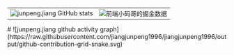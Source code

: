 <table border=0>
  <tr>
    <td><img src="https://github-readme-stats.vercel.app/api?username=jiangjunpeng1996&show_icons=true&count_private=true&theme=vue-light&hide_border=true" alt="junpeng.jiang GitHub stats" style="zoom:100%;" align="left"/></td>
    <td><img src="https://4sdvg7tqbv.us.aircode.run/juejin?uid=4406498337495374&hide_border=true" alt="前端小码哥的掘金数据" style="zoom:100%;" align="left"/></td>
  </tr>
</table>
#
![junpeng.jiang github activity graph](https://raw.githubusercontent.com/jiangjunpeng1996/jiangjunpeng1996/output/github-contribution-grid-snake.svg)

